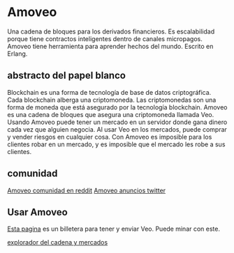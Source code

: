 Amoveo
==========

Una cadena de bloques para los derivados financieros.
Es escalabilidad porque tiene contractos inteligentes dentro de canales micropagos.
Amoveo tiene herramienta para aprender hechos del mundo.
Escrito en Erlang.


## abstracto del papel blanco

Blockchain es una forma de tecnología de base de datos criptográfica. Cada blockchain alberga una criptomoneda. Las criptomonedas son una forma de moneda que está asegurado por la tecnología blockchain.
Amoveo es una cadena de bloques que asegura una criptomoneda llamada Veo.
Usando Amoveo puede tener un mercado en un servidor donde gana dinero cada vez que alguien negocia.
Al usar Veo en los mercados, puede comprar y vender riesgos en cualquier cosa.
Con Amoveo es imposible para los clientes robar en un mercado, y es imposible que el mercado les robe a sus clientes.

## comunidad

[Amoveo comunidad en reddit](https://www.reddit.com/r/Amoveo/)
[Amoveo anuncios twitter](https://twitter.com/zack_bitcoin)

## Usar Amoveo

[Esta pagina](http://146.185.142.103:8080/wallet.html?es) es un billetera para tener y enviar Veo. Puede minar con este.

[explorador del cadena y mercados](http://146.185.142.103:8080/explorer.html)